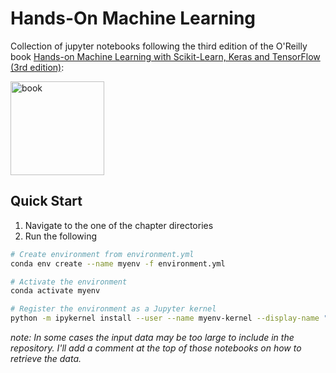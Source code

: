 Hands-On Machine Learning
=================================

Collection of jupyter notebooks following the third edition of the O'Reilly book [Hands-on Machine Learning with Scikit-Learn, Keras and TensorFlow (3rd edition)](https://homl.info/er3):

<a href="https://homl.info/er3"><img src="https://learning.oreilly.com/library/cover/9781098125967/300w/" title="book" width="150" border="0" /></a>

## Quick Start
1. Navigate to the one of the chapter directories
2. Run the following

```bash
# Create environment from environment.yml
conda env create --name myenv -f environment.yml

# Activate the environment
conda activate myenv

# Register the environment as a Jupyter kernel
python -m ipykernel install --user --name myenv-kernel --display-name "Python (myenv)"
```

*note: In some cases the input data may be too large to include in the repository. I'll add a comment at the top of those notebooks on how to retrieve the data.*
